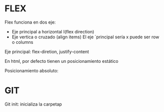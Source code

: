 # FLEX
Flex funciona en dos eje:
- Eje principal a horizontal I(flex direction)
- Eje vertica o cruzado (align items)
El eje ´principal sería x puede ser row o columns

Eje principal: flex-diretion, justify-content

En html, por defecto tienen un posicionamiento estático

Posicionamiento absoluto: 

# GIT
Git init: inicializa la carpetap
